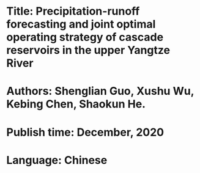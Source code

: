 # Title: Precipitation-runoff forecasting and joint optimal operating strategy of cascade reservoirs in the upper Yangtze River
# Authors: Shenglian Guo, Xushu Wu, Kebing Chen, Shaokun He.
# Publish time: December, 2020
# Language: Chinese
